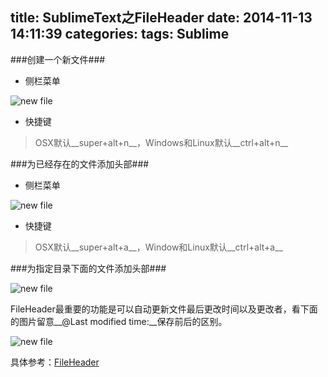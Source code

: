 title: SublimeText之FileHeader
date: 2014-11-13 14:11:39
categories:
tags: Sublime
---
###创建一个新文件###

* 侧栏菜单

![new file](http://zhuxinyong.com/assets/images/newfile.gif)

* 快捷键

>OSX默认__super+alt+n__，Windows和Linux默认__ctrl+alt+n__

###为已经存在的文件添加头部###

<!-- more -->

* 侧栏菜单

![new file](http://zhuxinyong.com/assets/images/addheadernewfile.gif)

* 快捷键

>OSX默认__super+alt+a__，Window和Linux默认__ctrl+alt+a__

###为指定目录下面的文件添加头部###

![new file](http://zhuxinyong.com/assets/images/addheaderspecifiled.gif)

FileHeader最重要的功能是可以自动更新文件最后更改时间以及更改者，看下面的图片留意__@Last modified time:__保存前后的区别。

![new file](http://zhuxinyong.com/assets/images/addxx.gif)

具体参考：[FileHeader](https://github.com/shiyanhui/FileHeader)
